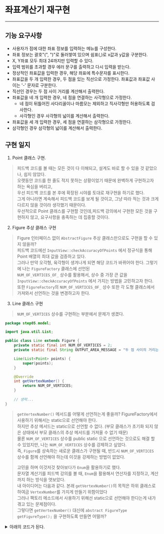 # 좌표계산기 재구현

---

## 기능 요구사항
- 사용자가 점에 대한 좌표 정보를 입력하는 메뉴를 구성한다.
- 좌표 정보는 괄호"(", ")"로 둘러쌓여 있으며 쉼표(,)로 x값과 y값을 구분한다.
- X, Y좌표 모두 최대 24까지만 입력할 수 있다.
- 입력 범위를 초과할 경우 에러 문구를 출력하고 다시 입력을 받는다.
- 정상적인 좌표값을 입력한 경우, 해당 좌표에 특수문자를 표시한다.
- 좌표값을 두 개 입력한 경우, 두 점을 있는 직선으로 가정한다. 좌표값과 좌표값 사이는 '-' 문자로 구분한다.
- 직선인 경우는 두 점 사이 거리를 계산해서 출력한다.
- 좌표값을 네 개 입력한 경우, 네 점을 연결하는 사각형으로 가정한다.
    - 네 점이 뒤틀어진 사다리꼴이나 마름모는 제외하고 직사각형만 허용하도록 검사한다.
    - 사각형인 경우 사각형의 넓이를 계산해서 출력한다.
-  좌표값을 세 개 입력한 경우, 세 점을 연결하는 삼각형으로 가정한다.
  - 삼각형인 경우 삼각형의 넓이를 계산해서 출력한다.

## 구현 일지
1. Point 클래스 구현.
> 피드백 코드를 볼 때는 모든 것이 다 이해되고, 설계도 바로 할 수 있을 것 같았으나, 쉽지 않았다.<br>
> 오랫동안 코드를 한 줄도 적지 못하는 상황이었기 때문에 완벽하게 구현하고자 하는 욕심을 버리고,<br>
> 우선 피드백 코드를 본 후에 확장된 시야를 토대로 재구현을 하기로 했다.<br>
> 그게 아니라면 계속해서 피드백 코드를 보게 될 것이고, 그냥 따라 적는 것과 크게 다르지 않을 것이라 생각했기 때문이다.<br>
> 우선적으로 Point 클래스를 구현할 것인데,피드백 강의에서 구현한 모든 것을 구현하지 않고, 요구사항을 충족하는 데 집중할 것이다.

2. Figure 추상 클래스 구현
> Figure 인터페이스 없이 `AbstractFigure` 추상 클래스만으로도 구현을 할 수 있지 않을까?<br>
> 피드백 코드에선 `InputView::checkAccuracyOfPoints` 에서 정규식을 통해 Point 배열의 최대 값을 검증하고 있다.<br>
> 그러나 만약 오각형, 육각형이 생겨나게 되면 해당 코드가 바뀌어야 한다. 그렇기에 나는 `FigureFactory` 클래스에 선언된 <br>
> `NUM_OF_VERTICES_OF_` 상수를 활용해서, 상수 중 가장 큰 값을 `InputView::checkAccuracyOfPoints` 에서 가지는 방법을 고민하고자 한다. <br>
> 또한 `FigureFactory`의 `NUM_OF_VERTICES_OF_` 상수 또한 각 도형 클래스에서 가져와서 선언하는 것을 변경하고자 한다.

3. Line 클래스 구현
> `NUM_OF_VERTICES` 상수를 구현하는 부분에서 문제가 생겼다. 
```java
package step05.model;

import java.util.List;

public class Line extends Figure {
	private static final int NUM_OF_VERTICES = 2;
	private static final String OUTPUT_AREA_MESSAGE = "두 점 사이의 거리는 "; //*1

	Line(List<Point> points) {
		super(points);
	}

	@Override
	int getVertexNumber() {
		return NUM_OF_VERTICES;
	}
	
	// 생략...
}
```
> `getVertexNumber()` 메서드를 어떻게 선언하는게 좋을까? FigureFactory에서 사용하기 위해서는 static으로 선언해야 한다.<br>
> 하지만 추상 메서드는 static으로 선언할 수 없다. (부모 클래스가 초기화 되지 않은 상태에서 부모 클래스의 추상 메서드를 가져올 수 없기 때문)<br>
> 물론 `NUM_OF_VERTICES` 상수를 public static 으로 선언하는 것으로도 해결 할 수 있었지만, 나는 `NUM_OF_VERTICES` 상수를 강제하고 싶었다.<br>
> 즉, `Figure`를 상속하는 새로운 클래스가 구현될 때, 반드시 `NUM_OF_VERTICES` 상수를 함께 선언해야 하는데 이것을 강제하는 방법이 없었다.
>
> 고민을 하며 이것저것 찾아보다가 `Enum`을 활용하기로 했다. <br>
> 문자열 계산기를 피드백 강의를 볼 때, `Enum`을 활용해서 연산자를 지정하고, 계산까지 하는 방식을 엿보았다. <br>
> 내 아이디어는 다음과 같다. 본래 `getVertexNumber()`의 목적은 하위 클래스로 하여금 `VertexNumber`를 가지게 만들기 위함이었다 <br>
> 그러나 팩토리 메소드에서 사용하기 위해선 static으로 선언해야 한다는게 내가 겪고 있는 문제점이다. <br>
> 그렇다면 `getVertexNumber()` 대신에 `abstract FigureType getFigureType();` 을 구현하도록 만들면 어떨까?

<details>
<summary>아래의 코드가 된다.</summary>

```java
package step05.model;

public enum FigureType {
LINE(2)
;

private final int vertices;
FigureType(int vertices) {
this.vertices = vertices;
}

public int getVertices() {
return vertices;
}
}
```
> `Enum`을 통해 `vertices` 값을 설정해 줄 수 있다. 이렇게 되면
```java
public class FigureFactory {

	//...생략
	private static final Map<Integer, Function<List<Point>, Figure>> classifier = new HashMap<>(); // *1

	static {
		classifier.put(FigureType.LINE.getVertices(), Line::new);
	}
	//...생략
}
```
> 팩토리 메서드는 이렇게 된다. 팩토리 클래스에서 직접 상수를 넣는 것보다는 나아보인다.
```java
public class Line extends Figure {

  //...생략
	@Override
	FigureType getFigureType() {
		return FigureType.LINE;
	}

  //...생략
}
```
> 또한 `Figure`를 상속하는 하위 클래스에서는 `getFigureType()`를 반드시 구현하도록 만들어 신규 클래스가 생겼을 때 FigureType 내에 함께 선언해줘야 함을 암시할 수 있다. <br>
> 물론 단순한 아이디어일 뿐 그렇게 나아졌다고 볼 수는 없다. 결과적으로 `getFigureType()` 메서드의 활용도가 떨어진다면 메모리 낭비일 수도 있으니 말이다. <br>
</details>
